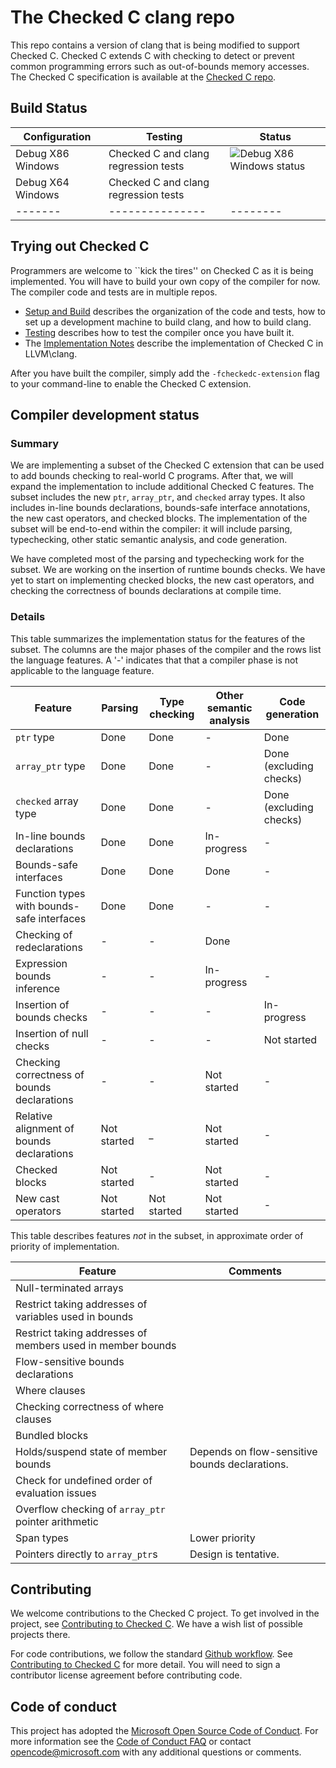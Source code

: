 # The Checked C clang repo

This repo contains a version of clang that is being modified to support Checked C.  Checked C 
extends C with checking to detect or prevent common programming  errors such as
out-of-bounds memory accesses.  The Checked C specification is available  at the 
[Checked C repo](https://github.com/Microsoft/checkedc).

## Build Status

|Configuration|Testing|Status|
|--------|---------------|-------|
|Debug X86 Windows| Checked C and clang regression tests|![Debug X86 Windows status](https://msresearch.visualstudio.com/_apis/public/build/definitions/f6454e27-a46c-49d9-8453-29d89d53d2f9/211/badge)|
|Debug X64 Windows| Checked C and clang regression tests | |![Debug X64 Windows status](https://msresearch.visualstudio.com/_apis/public/build/definitions/f6454e27-a46c-49d9-8453-29d89d53d2f9/211/badge)|
|-------|---------------|--------|

## Trying out Checked C

Programmers are welcome to ``kick the tires'' on Checked C as it is being implemented.
You will have to build your own copy of the compiler for now.  The compiler code and tests
are in multiple repos.

- [Setup and Build](docs/checkedc/Setup-and-Build.md) describes the organization of the code
and tests, how to set up a development machine to build clang, and how to build clang.
- [Testing](docs/checkedc/Testing.md) describes how to test the compiler once you have built it.
- The [Implementation Notes](docs/checkedc/Implementation-Notes.md) describe the implementation of Checked C
   in LLVM\clang.

After you have built the compiler, simply add the `-fcheckedc-extension` flag to your
command-line to enable the Checked C extension.

## Compiler development status

### Summary
We are implementing a subset of the Checked C extension that can be used to add bounds
checking to real-world C programs.  After that, we will expand the implementation to include
additional Checked C features. The subset includes the new `ptr`, `array_ptr`, and `checked` 
array types. It also includes in-line bounds declarations, bounds-safe
interface annotations, the new cast operators, and checked blocks.
The implementation of the subset will be end-to-end within the
compiler: it will include parsing, typechecking, other static
semantic analysis, and code generation.

We have completed most of the parsing and typechecking work
for the subset. We are working on the insertion of runtime bounds checks.
We have yet to start on implementing checked blocks, the new cast operators, 
and checking the correctness of bounds declarations at compile time.

### Details

This table summarizes the implementation status for the
features of the subset.  The columns are the major phases of the compiler
and the rows list the language features.    A '-' indicates that that a compiler
phase is not applicable to the language feature.

|Feature                     | Parsing     | Type checking | Other semantic analysis| Code generation |
|----                        | ---         | ---           | ---                    | ----            |
|`ptr` type                  | Done        | Done          | -                      | Done             |
|`array_ptr` type           | Done        | Done          | -                      | Done (excluding checks) |
|`checked` array type        | Done        | Done          | -                      | Done (excluding checks) |
|In-line bounds declarations | Done        | Done          | In-progress            | -            |
|Bounds-safe interfaces      | Done        | Done          | Done                   | -            |
|Function types with bounds-safe interfaces|Done | Done    | -                      | -             |
|Checking of redeclarations  | -           | -             | Done                   |              | 
|Expression bounds inference | -           | -             | In-progress            | -             |
|Insertion of bounds checks  | -           | -             | -                      | In-progress   |
|Insertion of null checks    | -           | -             | -                      | Not started   |
|Checking correctness of bounds declarations | -   | -     | Not started            | -             |
|Relative alignment of bounds declarations | Not started| _| Not started            | -             |
|Checked blocks              | Not started | -             | Not started            | -             |
|New cast operators          | Not started | Not started   | Not started            | -             |

This table describes features _not_ in the subset, in approximate order of priority of implementation.

|Feature                  | Comments                             |
|-----                    |-----                                 |
|Null-terminated arrays   |                                      |
|Restrict taking addresses of variables used in bounds       |   |
|Restrict taking addresses of members used in member bounds  |   |
|Flow-sensitive bounds declarations                        |   |
|Where clauses                                             |   |
|Checking correctness of where clauses                     |   |
|Bundled blocks                                            |   |
|Holds/suspend state of member bounds                      | Depends on flow-sensitive bounds declarations. |
|Check for undefined order of evaluation issues            |   |
|Overflow checking of `array_ptr` pointer arithmetic      |   |
|Span types                                                |Lower priority|
|Pointers directly to `array_ptr`s                       |Design is tentative.|

## Contributing

We welcome contributions to the Checked C project.  To get involved in the project, see
[Contributing to Checked C](https://github.com/Microsoft/checkedc/blob/master/CONTRIBUTING.md).   We have
a wish list of possible projects there.   

For code contributions, we follow the standard
[Github workflow](https://guides.github.com/introduction/flow/).  See 
[Contributing to Checked C](https://github.com/Microsoft/checkedc/blob/master/CONTRIBUTING.md) for more detail.
You will need to sign a contributor license agreement before contributing code.

## Code of conduct

This project has adopted the
[Microsoft Open Source Code of Conduct](https://opensource.microsoft.com/codeofconduct/).
For more information see the
[Code of Conduct FAQ](https://opensource.microsoft.com/codeofconduct/faq/) or
contact [opencode@microsoft.com](mailto:opencode@microsoft.com) with any
additional questions or comments.
